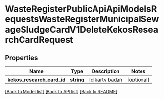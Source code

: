 # WasteRegisterPublicApiApiModelsRequestsWasteRegisterMunicipalSewageSludgeCardV1DeleteKekosResearchCardRequest

## Properties
Name | Type | Description | Notes
------------ | ------------- | ------------- | -------------
**kekos_research_card_id** | **string** | Id karty badań | [optional] 

[[Back to Model list]](../README.md#documentation-for-models) [[Back to API list]](../README.md#documentation-for-api-endpoints) [[Back to README]](../README.md)


